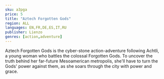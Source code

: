 ```yaml
---
sku: a3pga
price: 5
title: "Aztech Forgotten Gods"
region: ALL
languages: EN,FR,DE,ES,IT,RU
publisher: Lienzo
genres: [action,adventure]
---
```

 Aztech Forgotten Gods is the cyber-stone action-adventure following Achtli, a young woman who battles the colossal Forgotten Gods. To uncover the truth behind her far-future Mesoamerican metropolis, she'll have to turn the Gods' power against them, as she soars through the city with power and grace.